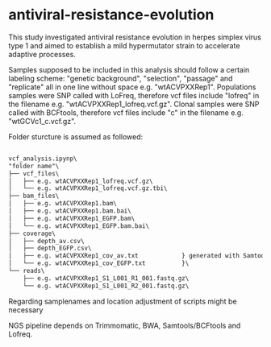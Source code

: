 # antiviral-resistance-evolution
This study investigated antiviral resistance evolution in herpes simplex virus type 1 and aimed to establish a mild hypermutator strain to accelerate adaptive processes.

Samples supposed to be included in this analysis should follow a certain labeling scheme: "genetic background", "selection", "passage" and "replicate" all in one line without space e.g. "wtACVPXXRep1". Populations samples were SNP called with LoFreq, therefore vcf files include "lofreq" in the filename e.g. "wtACVPXXRep1_lofreq.vcf.gz". Clonal samples were SNP called with BCFtools, therefore vcf files include "c" in the filename e.g. "wtGCVc1_c.vcf.gz".

Folder sturcture is assumed as followed:
```md

vcf_analysis.ipynp\
"folder name"\
├── vcf_files\
│   ├── e.g. wtACVPXXRep1_lofreq.vcf.gz\
│   └── e.g. wtACVPXXRep1_lofreq.vcf.gz.tbi\
├── bam_files\
│   ├── e.g. wtACVPXXRep1.bam\
│   ├── e.g. wtACVPXXRep1.bam.bai\
│   ├── e.g. wtACVPXXRep1_EGFP.bam\
│   └── e.g. wtACVPXXRep1_EGFP.bam.bai\
├── coverage\
│   ├── depth_av.csv\
│   ├── depth_EGFP.csv\
│   ├── e.g. wtACVPXXRep1_cov_av.txt            } generated with Samtools depth commmand\
│   └── e.g. wtACVPXXRep1_cov_EGFP.txt          }\
└── reads\
    ├── e.g. wtACVPXXRep1_S1_L001_R1_001.fastq.gz\
    └── e.g. wtACVPXXRep1_S1_L001_R2_001.fastq.gz\
```
Regarding samplenames and location adjustment of scripts might be necessary


NGS pipeline depends on Trimmomatic, BWA, Samtools/BCFtools and Lofreq.
